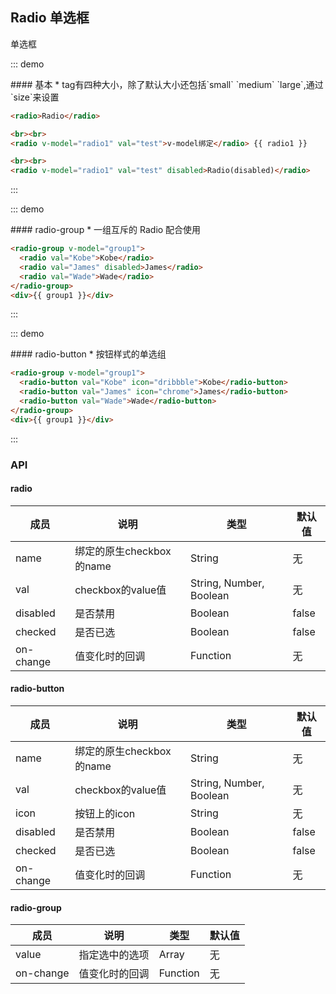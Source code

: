 ## Radio 单选框

单选框


::: demo
<summary>
  #### 基本
  * tag有四种大小，除了默认大小还包括`small` `medium` `large`,通过`size`来设置
</summary>

```html
<radio>Radio</radio>

<br><br>
<radio v-model="radio1" val="test">v-model绑定</radio> {{ radio1 }}

<br><br>
<radio v-model="radio1" val="test" disabled>Radio(disabled)</radio>

```
:::

::: demo
<summary>
  #### radio-group
  * 一组互斥的 Radio 配合使用
</summary>

```html
<radio-group v-model="group1">
  <radio val="Kobe">Kobe</radio>
  <radio val="James" disabled>James</radio>
  <radio val="Wade">Wade</radio>
</radio-group>
<div>{{ group1 }}</div>
```
:::

::: demo
<summary>
  #### radio-button
  * 按钮样式的单选组
</summary>

```html
<radio-group v-model="group1">
  <radio-button val="Kobe" icon="dribbble">Kobe</radio-button>
  <radio-button val="James" icon="chrome">James</radio-button>
  <radio-button val="Wade">Wade</radio-button>
</radio-group>
<div>{{ group1 }}</div>
```
:::

### API

#### radio

| 成员        | 说明           | 类型               | 默认值       |
|------------|----------------|--------------------|--------------|
| name    | 绑定的原生checkbox的name  | String | 无    |
| val | checkbox的value值 | String, Number, Boolean | 无 |
| disabled | 是否禁用 | Boolean | false   |
| checked | 是否已选  | Boolean | false   |
| on-change | 值变化时的回调  | Function | 无   |


#### radio-button

| 成员        | 说明           | 类型               | 默认值       |
|------------|----------------|--------------------|--------------|
| name    | 绑定的原生checkbox的name  | String | 无    |
| val | checkbox的value值 | String, Number, Boolean | 无 |
| icon | 按钮上的icon  | String | 无    |
| disabled | 是否禁用 | Boolean | false   |
| checked | 是否已选  | Boolean | false   |
| on-change | 值变化时的回调  | Function | 无   |


#### radio-group

| 成员        | 说明           | 类型               | 默认值       |
|------------|----------------|--------------------|--------------|
| value | 指定选中的选项  | Array | 无   |
| on-change | 值变化时的回调  | Function | 无   |

<script>
export default {
  data() {
    return {
      radio1: 'test',
      group1: '',
    };
  },
};
</script>
